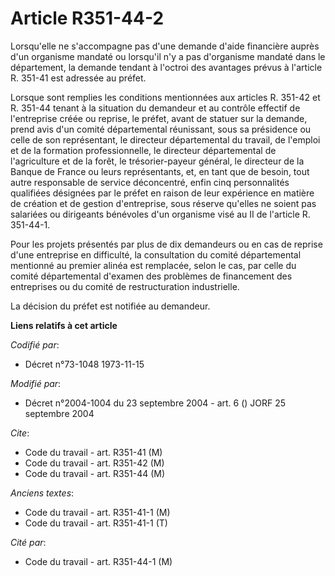 # Article R351-44-2

Lorsqu'elle ne s'accompagne pas d'une demande d'aide financière auprès d'un organisme mandaté ou lorsqu'il n'y a pas
d'organisme mandaté dans le département, la demande tendant à l'octroi des avantages prévus à l'article R. 351-41 est
adressée au préfet.

Lorsque sont remplies les conditions mentionnées aux articles R. 351-42 et R. 351-44 tenant à la situation du demandeur et au
contrôle effectif de l'entreprise créée ou reprise, le préfet, avant de statuer sur la demande, prend avis d'un comité
départemental réunissant, sous sa présidence ou celle de son représentant, le directeur départemental du travail, de l'emploi
et de la formation professionnelle, le directeur départemental de l'agriculture et de la forêt, le trésorier-payeur général,
le directeur de la Banque de France ou leurs représentants, et, en tant que de besoin, tout autre responsable de service
déconcentré, enfin cinq personnalités qualifiées désignées par le préfet en raison de leur expérience en matière de création
et de gestion d'entreprise, sous réserve qu'elles ne soient pas salariées ou dirigeants bénévoles d'un organisme visé au II
de l'article R. 351-44-1.

Pour les projets présentés par plus de dix demandeurs ou en cas de reprise d'une entreprise en difficulté, la consultation du
comité départemental mentionné au premier alinéa est remplacée, selon le cas, par celle du comité départemental d'examen des
problèmes de financement des entreprises ou du comité de restructuration industrielle.

La décision du préfet est notifiée au demandeur.

**Liens relatifs à cet article**

_Codifié par_:

  - Décret n°73-1048 1973-11-15

_Modifié par_:

  - Décret n°2004-1004 du 23 septembre 2004 - art. 6 () JORF 25 septembre 2004

_Cite_:

  - Code du travail - art. R351-41 (M)
  - Code du travail - art. R351-42 (M)
  - Code du travail - art. R351-44 (M)

_Anciens textes_:

  - Code du travail - art. R351-41-1 (M)
  - Code du travail - art. R351-41-1 (T)

_Cité par_:

  - Code du travail - art. R351-44-1 (M)
